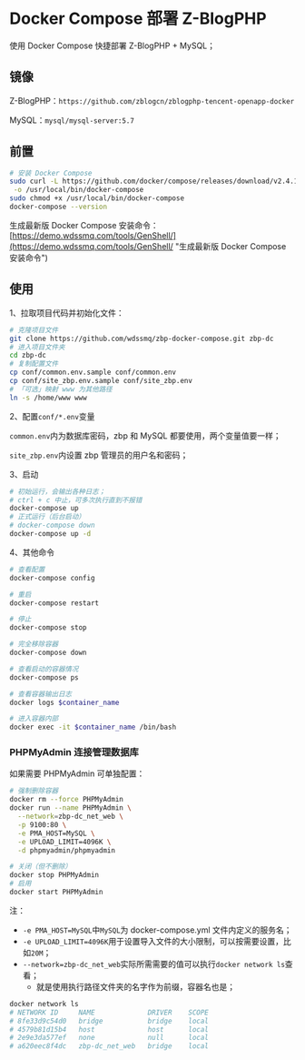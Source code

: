 # Docker Compose 部署 Z-BlogPHP

使用 Docker Compose 快捷部署 Z-BlogPHP + MySQL；

## 镜像

Z-BlogPHP：`https://github.com/zblogcn/zblogphp-tencent-openapp-docker`

MySQL：`mysql/mysql-server:5.7`

## 前置

```bash
# 安装 Docker Compose
sudo curl -L https://github.com/docker/compose/releases/download/v2.4.1/docker-compose-`uname -s`-`uname -m` \
 -o /usr/local/bin/docker-compose
sudo chmod +x /usr/local/bin/docker-compose
docker-compose --version
```

生成最新版 Docker Compose 安装命令：[https://demo.wdssmq.com/tools/GenShell/](https://demo.wdssmq.com/tools/GenShell/ "生成最新版 Docker Compose 安装命令")

## 使用

1、拉取项目代码并初始化文件：

```bash
# 克隆项目文件
git clone https://github.com/wdssmq/zbp-docker-compose.git zbp-dc
# 进入项目文件夹
cd zbp-dc
# 复制配置文件
cp conf/common.env.sample conf/common.env
cp conf/site_zbp.env.sample conf/site_zbp.env
# 「可选」映射 www 为其他路径
ln -s /home/www www
```

2、配置`conf/*.env`变量

`common.env`内为数据库密码，zbp 和 MySQL 都要使用，两个变量值要一样；

`site_zbp.env`内设置 zbp 管理员的用户名和密码；

3、启动

```bash
# 初始运行，会输出各种日志；
# ctrl + c 中止，可多次执行直到不报错
docker-compose up
# 正式运行（后台启动）
# docker-compose down
docker-compose up -d
```

4、其他命令

```bash
# 查看配置
docker-compose config

# 重启
docker-compose restart

# 停止
docker-compose stop

# 完全移除容器
docker-compose down

# 查看启动的容器情况
docker-compose ps

# 查看容器输出日志
docker logs $container_name

# 进入容器内部
docker exec -it $container_name /bin/bash
```

### PHPMyAdmin 连接管理数据库

如果需要 PHPMyAdmin 可单独配置：

```bash
# 强制删除容器
docker rm --force PHPMyAdmin
docker run --name PHPMyAdmin \
  --network=zbp-dc_net_web \
  -p 9100:80 \
  -e PMA_HOST=MySQL \
  -e UPLOAD_LIMIT=4096K \
  -d phpmyadmin/phpmyadmin

# 关闭（但不删除）
docker stop PHPMyAdmin
# 启用
docker start PHPMyAdmin
```

注：

- `-e PMA_HOST=MySQL`中`MySQL`为 docker-compose.yml 文件内定义的服务名；
- `-e UPLOAD_LIMIT=4096K`用于设置导入文件的大小限制，可以按需要设置，比如`20M`；
- `--network=zbp-dc_net_web`实际所需需要的值可以执行`docker network ls`查看；
  - 就是使用执行路径文件夹的名字作为前缀，容器名也是；

```bash
docker network ls
# NETWORK ID     NAME             DRIVER    SCOPE
# 8fe33d9c54d0   bridge           bridge    local
# 4579b81d15b4   host             host      local
# 2e9e3da577ef   none             null      local
# a620eec8f4dc   zbp-dc_net_web   bridge    local
```
